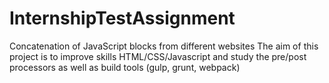 # InternshipTestAssignment
Concatenation of JavaScript blocks from different websites
The aim of this project is to improve skills HTML/CSS/Javascript and study the pre/post processors as well as build tools (gulp, grunt, webpack)
